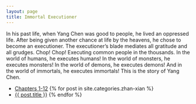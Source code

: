 ```yaml
---
layout: page
title: Immortal Executioner
---
```

In his past life, when Yang Chen was good to people, he lived an oppressed life. After being given another chance at life by the heavens, he chose to become an executioner. The executioner’s blade mediates all gratitude and all grudges. Chop! Chop! Executing common people in the thousands. In the world of humans, he executes humans! In the world of monsters, he executes monsters! In the world of demons, he executes demons! And in the world of immortals, he executes immortals! This is the story of Yang Chen.

* [Chapters 1-12](https://bluesilvertranslations.wordpress.com/immortal-executioner/)
{% for post in site.categories.zhan-xian %}
* [{{ post.title }}]({{site.baseurl}}{{post.url}})
{% endfor %}
